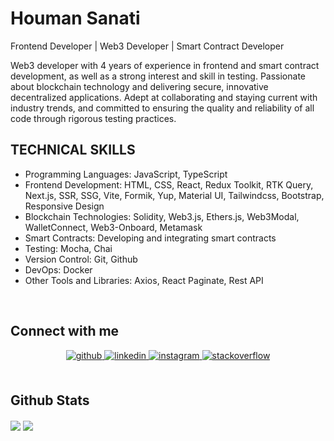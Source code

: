 # Houman Sanati

Frontend Developer | Web3 Developer | Smart Contract Developer

Web3 developer with 4 years of experience in frontend and smart contract development, as well as a strong interest and skill in testing. Passionate about blockchain technology and delivering secure, innovative decentralized applications. Adept at collaborating and staying current with industry trends, and committed to ensuring the quality and reliability of all code through rigorous testing practices.

## TECHNICAL SKILLS

- Programming Languages: JavaScript, TypeScript
- Frontend Development: HTML, CSS, React, Redux Toolkit, RTK Query, Next.js, SSR, SSG, Vite, Formik, Yup, Material UI, Tailwindcss, Bootstrap, Responsive Design
- Blockchain Technologies: Solidity, Web3.js, Ethers.js, Web3Modal, WalletConnect, Web3-Onboard, Metamask
- Smart Contracts: Developing and integrating smart contracts
- Testing: Mocha, Chai
- Version Control: Git, Github
- DevOps: Docker
- Other Tools and Libraries: Axios, React Paginate, Rest API

<br/>  


## Connect with me  
<div align="center">
<a href="https://github.com/houman-sanati" target="_blank">
<img src=https://img.shields.io/badge/github-%2324292e.svg?&style=for-the-badge&logo=github&logoColor=white alt=github style="margin-bottom: 5px;" />
</a>
<a href="https://linkedin.com/in/houman-sanati" target="_blank">
<img src=https://img.shields.io/badge/linkedin-%231E77B5.svg?&style=for-the-badge&logo=linkedin&logoColor=white alt=linkedin style="margin-bottom: 5px;" />
</a>
<a href="https://instagram.com/houman.sanati" target="_blank">
<img src=https://img.shields.io/badge/instagram-%23000000.svg?&style=for-the-badge&logo=instagram&logoColor=white alt=instagram style="margin-bottom: 5px;" />
</a>
<a href="https://stackoverflow.com/users/6623703/houman-sanati" target="_blank">
<img src=https://img.shields.io/badge/stackoverflow-%23F28032.svg?&style=for-the-badge&logo=stackoverflow&logoColor=white alt=stackoverflow style="margin-bottom: 5px;" />
</a>  
</div>  
  

<br/>  


## Github Stats  
<div>
<img src="https://github-readme-stats.vercel.app/api?username=houman-sanati&show_icons=true&count_private=true&hide_border=true" align="center" />
<img src="https://github-readme-stats.vercel.app/api/top-langs/?username=houman-sanati&layout=compact" align="center" />
</div>
